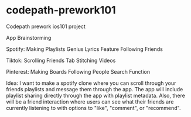 # codepath-prework101
Codepath prework ios101 project

App Brainstorming

Spotify: 
Making Playlists 
Genius Lyrics Feature 
Following Friends

Tiktok: 
Scrolling 
Friends Tab 
Stitching Videos

Pinterest: 
Making Boards 
Following People 
Search Function

Idea: I want to make a spotify clone where you can scroll through your friends playlists and message them through the app. The app will include playlist sharing directly through the app with playlist metadata. Also, there will be a friend interaction where users can see what their friends are currently listening to with options to "like", "comment", or "recommend".

